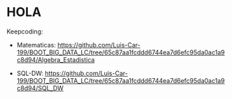 # HOLA 
Keepcoding:

  - Matematicas: https://github.com/Luis-Car-199/BOOT_BIG_DATA_LC/tree/65c87aa1fcddd6744ea7d6efc95da0ac1a9c8d94/Algebra_Estadistica

  - SQL-DW: https://github.com/Luis-Car-199/BOOT_BIG_DATA_LC/tree/65c87aa1fcddd6744ea7d6efc95da0ac1a9c8d94/SQL_DW 
  
